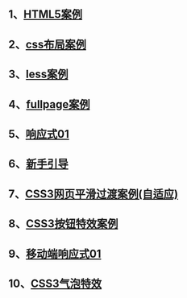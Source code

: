 ## 1、[HTML5案例](https://iharder.github.io/imooc-QD/HTML5静态网页开发/index.html)

## 2、[css布局案例](https://iharder.github.io/imooc-QD/css网页布局/index.html)

## 3、[less案例](https://iharder.github.io/imooc-QD/less实战2/index.html)

## 4、[fullpage案例](https://iharder.github.io/imooc-QD/fullpage实战/index.html)

## 5、[响应式01](https://iharder.github.io/imooc-QD/响应式布局/index.html)

## 6、[新手引导](https://iharder.github.io/imooc-QD/新手引导/index.html)

## 7、[CSS3网页平滑过渡案例(自适应)](https://iharder.github.io/imooc-QD/CSS3网页平滑/index.html)

## 8、[CSS3按钮特效案例](https://iharder.github.io/imooc-QD/按钮特效/index.html)

## 9、[移动端响应式01](https://iharder.github.io/imooc-QD/移动端响应式01/index.html)

## 10、[CSS3气泡特效](https://iharder.github.io/imooc-QD/CSS3气泡特效/index.html)
